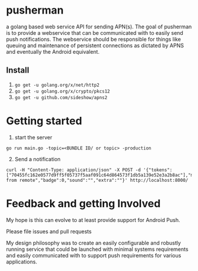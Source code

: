 # pusherman
a golang based web service API for sending APN(s).  The goal of pusherman is to provide a webservice that can be communicated with to easily send push notifications.  The webservice should be responsible for things like queuing and maintenance of persistent connections as dictated by APNS and eventually the Android equivalent.

## Install

1. `go get -u golang.org/x/net/http2`
2. `go get -u golang.org/x/crypto/pkcs12`
3. `go get -u github.com/sideshow/apns2`


# Getting started

1. start the server

```
go run main.go -topic=<BUNDLE ID/ or topic> -production
```

2. Send a notification
```
curl -H "Content-Type: application/json" -X POST -d '{"tokens":["70455fc162e0577d9ff5f05737f5aaf091c64d864573f1db5a139e52e3a2b8ac"],"message":"hello from remote","badge":0,"sound":"","extra":""}' http://localhost:8000/
```

# Feedback and getting Involved
My hope is this can evolve to at least provide support for Android Push.

Please file issues and pull requests

My design philosophy was to create an easily configurable and robustly running service that could be launched with minimal systems requirements and easily communicated with to support push requirements for various applications.
